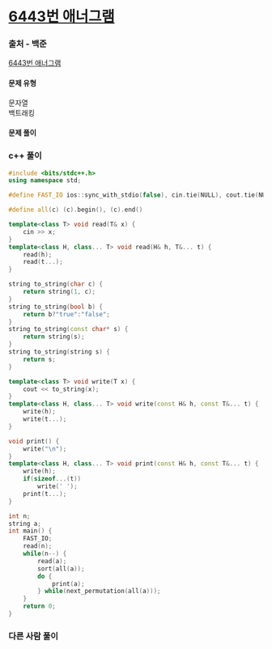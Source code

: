# [6443번 애너그램](https://www.acmicpc.net/problem/6443)

### 출처 - 백준
[6443번 애너그램](https://www.acmicpc.net/problem/6443)

#### 문제 유형
문자열  
백트래킹

#### 문제 풀이

### c++ 풀이
```c++
#include <bits/stdc++.h>
using namespace std;

#define FAST_IO ios::sync_with_stdio(false), cin.tie(NULL), cout.tie(NULL)

#define all(c) (c).begin(), (c).end()

template<class T> void read(T& x) {
	cin >> x;
}
template<class H, class... T> void read(H& h, T&... t) {
	read(h);
	read(t...);
}

string to_string(char c) {
	return string(1, c);
}
string to_string(bool b) {
	return b?"true":"false";
}
string to_string(const char* s) {
	return string(s);
}
string to_string(string s) {
	return s;
}

template<class T> void write(T x) {
	cout << to_string(x);
}
template<class H, class... T> void write(const H& h, const T&... t) {
	write(h);
	write(t...);
}

void print() {
	write("\n");
}
template<class H, class... T> void print(const H& h, const T&... t) {
	write(h);
	if(sizeof...(t))
		write(' ');
	print(t...);
}

int n;
string a;
int main() {
    FAST_IO;
    read(n);
    while(n--) {
        read(a);
        sort(all(a));
        do {
            print(a);
        } while(next_permutation(all(a)));
    }
    return 0;
}
```

### 다른 사람 풀이
```c++

```